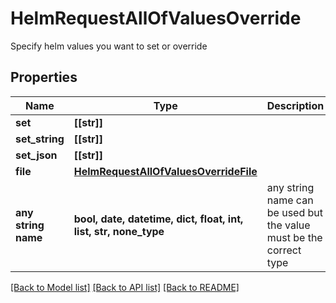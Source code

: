 # HelmRequestAllOfValuesOverride

Specify helm values you want to set or override 

## Properties
Name | Type | Description | Notes
------------ | ------------- | ------------- | -------------
**set** | **[[str]]** |  | [optional] 
**set_string** | **[[str]]** |  | [optional] 
**set_json** | **[[str]]** |  | [optional] 
**file** | [**HelmRequestAllOfValuesOverrideFile**](HelmRequestAllOfValuesOverrideFile.md) |  | [optional] 
**any string name** | **bool, date, datetime, dict, float, int, list, str, none_type** | any string name can be used but the value must be the correct type | [optional]

[[Back to Model list]](../README.md#documentation-for-models) [[Back to API list]](../README.md#documentation-for-api-endpoints) [[Back to README]](../README.md)



